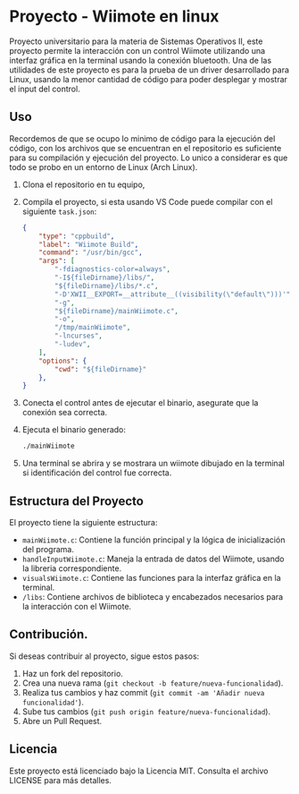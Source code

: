 # Proyecto - Wiimote en linux

Proyecto universitario para la materia de Sistemas Operativos II, este proyecto permite la interacción con un control Wiimote utilizando una interfaz gráfica en la terminal usando la conexión bluetooth.
Una de las utilidades de este proyecto es para la prueba de un driver desarrollado para Linux, usando la menor cantidad de código para poder desplegar y mostrar el input del control.

## Uso

Recordemos de que se ocupo lo minimo de código para la ejecución del código, con los archivos que se encuentran en el repositorio es suficiente para su compilación y ejecución del proyecto. Lo unico a considerar es que todo se probo en un entorno de Linux (Arch Linux).

1. Clona el repositorio en tu equipo,

2. Compila el proyecto, si esta usando VS Code puede compilar con el siguiente `task.json`:
    ```json
    {
        "type": "cppbuild",
        "label": "Wiimote Build",
        "command": "/usr/bin/gcc",
        "args": [
            "-fdiagnostics-color=always",
            "-I${fileDirname}/libs/",
            "${fileDirname}/libs/*.c",
            "-D'XWII__EXPORT=__attribute__((visibility(\"default\")))'",
            "-g",
            "${fileDirname}/mainWiimote.c",
            "-o",
            "/tmp/mainWiimote",
            "-lncurses",
            "-ludev",
        ],
        "options": {
            "cwd": "${fileDirname}"
        },
    }
   ```
3. Conecta el control antes de ejecutar el binario, asegurate que la conexión sea correcta.
4. Ejecuta el binario generado:
    ```bash
    ./mainWiimote
    ```
5. Una terminal se abrira y se mostrara un wiimote dibujado en la terminal si identificación del control fue correcta.

## Estructura del Proyecto

El proyecto tiene la siguiente estructura:
- `mainWiimote.c`: Contiene la función principal y la lógica de inicialización del programa.
- `handleInputWiimote.c`: Maneja la entrada de datos del Wiimote, usando la libreria correspondiente.
- `visualsWiimote.c`: Contiene las funciones para la interfaz gráfica en la terminal.
- `/libs`: Contiene archivos de biblioteca y encabezados necesarios para la interacción con el Wiimote.

## Contribución.

Si deseas contribuir al proyecto, sigue estos pasos:

1. Haz un fork del repositorio.
2. Crea una nueva rama (`git checkout -b feature/nueva-funcionalidad`).
3. Realiza tus cambios y haz commit (`git commit -am 'Añadir nueva funcionalidad'`).
4. Sube tus cambios (`git push origin feature/nueva-funcionalidad`).
5. Abre un Pull Request.

## Licencia

Este proyecto está licenciado bajo la Licencia MIT. Consulta el archivo LICENSE para más detalles.